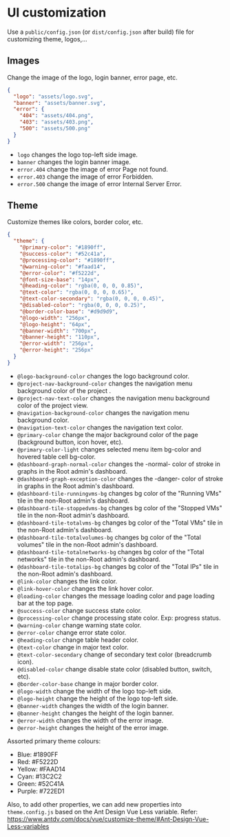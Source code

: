 <!--
 Licensed to the Apache Software Foundation (ASF) under one
 or more contributor license agreements.  See the NOTICE file
 distributed with this work for additional information
 regarding copyright ownership.  The ASF licenses this file
 to you under the Apache License, Version 2.0 (the
 "License"); you may not use this file except in compliance
 with the License.  You may obtain a copy of the License at

   http://www.apache.org/licenses/LICENSE-2.0

 Unless required by applicable law or agreed to in writing,
 software distributed under the License is distributed on an
 "AS IS" BASIS, WITHOUT WARRANTIES OR CONDITIONS OF ANY
 KIND, either express or implied.  See the License for the
 specific language governing permissions and limitations
 under the License.
 -->

# UI customization
Use a `public/config.json` (or `dist/config.json` after build) file for customizing theme, logos,...

## Images
Change the image of the logo, login banner, error page, etc.
```json
{
  "logo": "assets/logo.svg",
  "banner": "assets/banner.svg",
  "error": {
    "404": "assets/404.png",
    "403": "assets/403.png",
    "500": "assets/500.png"
  }
}
```

- `logo` changes the logo top-left side image.
- `banner` changes the login banner image.
- `error.404` change the image of error Page not found.
- `error.403` change the image of error Forbidden.
- `error.500` change the image of error Internal Server Error.

## Theme
Customize themes like colors, border color, etc.
```json
{
  "theme": {
    "@primary-color": "#1890ff",
    "@success-color": "#52c41a",
    "@processing-color": "#1890ff",
    "@warning-color": "#faad14",
    "@error-color": "#f5222d",
    "@font-size-base": "14px",
    "@heading-color": "rgba(0, 0, 0, 0.85)",
    "@text-color": "rgba(0, 0, 0, 0.65)",
    "@text-color-secondary": "rgba(0, 0, 0, 0.45)",
    "@disabled-color": "rgba(0, 0, 0, 0.25)",
    "@border-color-base": "#d9d9d9",
    "@logo-width": "256px",
    "@logo-height": "64px",
    "@banner-width": "700px",
    "@banner-height": "110px",
    "@error-width": "256px",
    "@error-height": "256px"
  }
}
```

- `@logo-background-color` changes the logo background color.
- `@project-nav-background-color` changes the navigation menu background color of the project .
- `@project-nav-text-color` changes the navigation menu background color of the project view.
- `@navigation-background-color` changes the navigation menu background color.
- `@navigation-text-color` changes the navigation text color.
- `@primary-color` change the major background color of the page (background button, icon hover, etc).
- `@primary-color-light` changes selected menu item bg-color and hovered table cell bg-color.
- `@dashboard-graph-normal-color` changes the -normal- color of stroke in graphs in the Root admin's dashboard.
- `@dashboard-graph-exception-color` changes the -danger- color of stroke in graphs in the Root admin's dashboard.
- `@dashboard-tile-runningvms-bg` changes bg color of the "Running VMs" tile in the non-Root admin's dashboard.
- `@dashboard-tile-stoppedvms-bg` changes bg color of the "Stopped VMs" tile in the non-Root admin's dashboard.
- `@dashboard-tile-totalvms-bg` changes bg color of the "Total VMs" tile in the non-Root admin's dashboard.
- `@dashboard-tile-totalvolumes-bg` changes bg color of the "Total volumes" tile in the non-Root admin's dashboard.
- `@dashboard-tile-totalnetworks-bg` changes bg color of the "Total networks" tile in the non-Root admin's dashboard.
- `@dashboard-tile-totalips-bg` changes bg color of the "Total IPs" tile in the non-Root admin's dashboard.
- `@link-color` changes the link color.
- `@link-hover-color` changes the link hover color.
- `@loading-color` changes the message loading color and page loading bar at the top page.
- `@success-color` change success state color.
- `@processing-color` change processing state color. Exp: progress status.
- `@warning-color` change warning state color.
- `@error-color` change error state color.
- `@heading-color` change table header color.
- `@text-color` change in major text color.
- `@text-color-secondary` change of secondary text color (breadcrumb icon).
- `@disabled-color` change disable state color (disabled button, switch, etc).
- `@border-color-base` change in major border color.
- `@logo-width` change the width of the logo top-left side.
- `@logo-height` change the height of the logo top-left side.
- `@banner-width` changes the width of the login banner.
- `@banner-height` changes the height of the login banner.
- `@error-width` changes the width of the error image.
- `@error-height` changes the height of the error image.

Assorted primary theme colours:

- Blue: #1890FF
- Red: #F5222D
- Yellow: #FAAD14
- Cyan: #13C2C2
- Green: #52C41A
- Purple: #722ED1

Also, to add other properties, we can add new properties into `theme.config.js` based on the Ant Design Vue Less variable.
Refer: https://www.antdv.com/docs/vue/customize-theme/#Ant-Design-Vue-Less-variables
